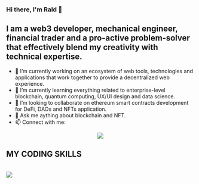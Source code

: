 ### Hi there, I'm Rald 👋

## I am a web3 developer, mechanical engineer, financial trader and a pro-active problem-solver that effectively blend my creativity with technical expertise.
- 🔭 I’m currently working on an ecosystem of web tools, technologies and applications that work together to provide a decentralized web experience.
- 🌱 I’m currently learning everything related to enterprise-level blockchain, quantum computing, UX/UI design and data science.
- 👯 I’m looking to collaborate on ethereum smart contracts development for DeFi, DAOs and NFTs application.
- 💬 Ask me aything about blockchain and NFT.
- 📫 Connect with me:
  
 <p align="center">
  <a href="[https://linked.in/](https://www.linkedin.com/in/rald)">
    <img src="https://skillicons.dev/icons?i=linkedin" />
  </a>
</p>

<p align="center">
  <h2>MY CODING SKILLS</h2> <br/>
  <a href="https://skillicons.dev">
    <img src="https://skillicons.dev/icons?i=js,html,css,react,solidity,nodejs,py,pytorch,matlab,kubernetes,figma,styledcomponents" />
  </a>
</p>
